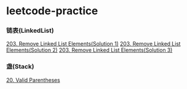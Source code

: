 # leetcode-practice

### 链表(LinkedList)
[203. Remove Linked List Elements(Solution 1)](https://github.com/l81893521/leetcode-practice/blob/master/src/main/java/will/zhang/UsingLinkedList/RemoveLinkedListElements203/Solution.java)
[203. Remove Linked List Elements(Solution 2)](https://github.com/l81893521/leetcode-practice/blob/master/src/main/java/will/zhang/UsingLinkedList/RemoveLinkedListElements203/Solution2.java)
[203. Remove Linked List Elements(Solution 3)](https://github.com/l81893521/leetcode-practice/blob/master/src/main/java/will/zhang/UsingLinkedList/RemoveLinkedListElements203/Solution3.java)

### 盏(Stack)
[20. Valid Parentheses](https://github.com/l81893521/leetcode-practice/blob/master/src/main/java/will/zhang/UsingStack/ValidParentheses20/Solution.java)